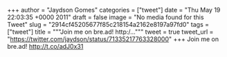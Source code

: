 
+++
author = "Jaydson Gomes"
categories = ["tweet"]
date = "Thu May 19 22:03:35 +0000 2011"
draft = false
image = "No media found for this Tweet"
slug = "2914cf45205677f85c218154a2162e8197a97fd0"
tags = ["tweet"]
title = """Join me on bre.ad! http:/..."""
tweet = true
tweet_url = "https://twitter.com/jaydson/status/71335217763328000"
+++
Join me on bre.ad! http://t.co/adJ0x31
